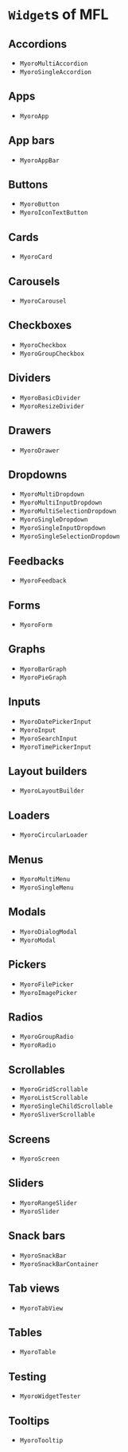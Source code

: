 # `Widget`s of MFL

## Accordions

- `MyoroMultiAccordion`
- `MyoroSingleAccordion`

## Apps

- `MyoroApp`

## App bars

- `MyoroAppBar`

## Buttons

- `MyoroButton`
- `MyoroIconTextButton`

## Cards

- `MyoroCard`

## Carousels

- `MyoroCarousel`

## Checkboxes

- `MyoroCheckbox`
- `MyoroGroupCheckbox`

## Dividers

- `MyoroBasicDivider`
- `MyoroResizeDivider`

## Drawers

- `MyoroDrawer`

## Dropdowns

- `MyoroMultiDropdown`
- `MyoroMultiInputDropdown`
- `MyoroMultiSelectionDropdown`
- `MyoroSingleDropdown`
- `MyoroSingleInputDropdown`
- `MyoroSingleSelectionDropdown`

## Feedbacks

- `MyoroFeedback`

## Forms

- `MyoroForm`

## Graphs

- `MyoroBarGraph`
- `MyoroPieGraph`

## Inputs

- `MyoroDatePickerInput`
- `MyoroInput`
- `MyoroSearchInput`
- `MyoroTimePickerInput`

## Layout builders

- `MyoroLayoutBuilder`

## Loaders

- `MyoroCircularLoader`

## Menus

- `MyoroMultiMenu`
- `MyoroSingleMenu`

## Modals

- `MyoroDialogModal`
- `MyoroModal`

## Pickers

- `MyoroFilePicker`
- `MyoroImagePicker`

## Radios

- `MyoroGroupRadio`
- `MyoroRadio`

## Scrollables

- `MyoroGridScrollable`
- `MyoroListScrollable`
- `MyoroSingleChildScrollable`
- `MyoroSliverScrollable`

## Screens

- `MyoroScreen`

## Sliders

- `MyoroRangeSlider`
- `MyoroSlider`

## Snack bars

- `MyoroSnackBar`
- `MyoroSnackBarContainer`

## Tab views

- `MyoroTabView`

## Tables

- `MyoroTable`

## Testing

- `MyoroWidgetTester`

## Tooltips

- `MyoroTooltip`
